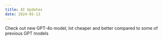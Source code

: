 ```yaml
---
title: AI Updates
date: 2024-05-13 
---
```

Check out new GPT-4o model, lot cheaper and better compared to some of previous GPT models
